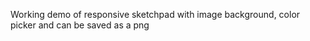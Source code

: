 Working demo of responsive sketchpad with image background, color picker and can be saved as a png 
